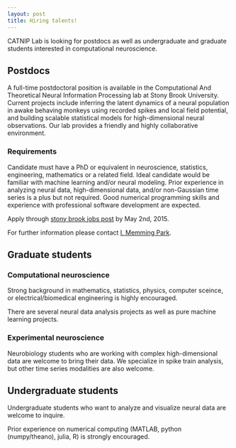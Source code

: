 ```yaml
---
layout: post
title: Hiring talents!
---
```


CATNIP Lab is looking for postdocs as well as undergraduate and graduate students interested in computational neuroscience.

## Postdocs

A full-time postdoctoral position is available in the Computational And Theoretical Neural Information Processing lab at Stony Brook University. Current projects include inferring the latent dynamics of a neural population in awake behaving monkeys using recorded spikes and local field potential, and building scalable statistical models for high-dimensional neural observations. Our lab provides a friendly and highly collaborative environment.

### Requirements
Candidate must have a PhD or equivalent in neuroscience, statistics, engineering, mathematics or a related field. Ideal candidate would be familiar with machine learning and/or neural modeling. Prior experience in analyzing neural data, high-dimensional data, and/or non-Gaussian time series is a plus but not required. Good numerical programming skills and experience with professional software development are expected.

Apply through [stony brook jobs post](https://stonybrooku.taleo.net/careersection/2/jobdetail.ftl?job=1500497) by May 2nd, 2015.

For further information please contact [I. Memming Park](mailto:memming.park@stonybrook.edu).

## Graduate students

### Computational neuroscience
Strong background in mathematics, statistics, physics, computer sceince, or electrical/biomedical engineering is highly encouraged.

There are several neural data analysis projects as well as pure machine learning projects.

### Experimental neuroscience
Neurobiology students who are working with complex high-dimensional data are welcome to bring their data. We specialize in spike train analysis, but other time series modalities are also welcome.

## Undergraduate students
Undergraduate students who want to analyze and visualize neural data are welcome to inquire.

Prior experience on numerical computing (MATLAB, python (numpy/theano), julia, R) is strongly encouraged.

